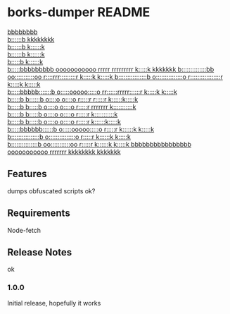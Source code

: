 # borks-dumper README

[
bbbbbbbb                                                                                   
b::::::b                                                                kkkkkkkk           
b::::::b                                                                k::::::k           
b::::::b                                                                k::::::k           
 b:::::b                                                                k::::::k           
 b:::::bbbbbbbbb            ooooooooooo        rrrrr   rrrrrrrrr         k:::::k    kkkkkkk
 b::::::::::::::bb        oo:::::::::::oo      r::::rrr:::::::::r        k:::::k   k:::::k 
 b::::::::::::::::b      o:::::::::::::::o     r:::::::::::::::::r       k:::::k  k:::::k  
 b:::::bbbbb:::::::b     o:::::ooooo:::::o     rr::::::rrrrr::::::r      k:::::k k:::::k   
 b:::::b    b::::::b     o::::o     o::::o      r:::::r     r:::::r      k::::::k:::::k    
 b:::::b     b:::::b     o::::o     o::::o      r:::::r     rrrrrrr      k:::::::::::k     
 b:::::b     b:::::b     o::::o     o::::o      r:::::r                  k:::::::::::k     
 b:::::b     b:::::b     o::::o     o::::o      r:::::r                  k::::::k:::::k    
 b:::::bbbbbb::::::b     o:::::ooooo:::::o      r:::::r                 k::::::k k:::::k   
 b::::::::::::::::b      o:::::::::::::::o      r:::::r                 k::::::k  k:::::k  
 b:::::::::::::::b        oo:::::::::::oo       r:::::r                 k::::::k   k:::::k 
 bbbbbbbbbbbbbbbb           ooooooooooo         rrrrrrr                 kkkkkkkk    kkkkkkk
](https://v3rmillion.net/member.php?action=profile&uid=492604)

## Features

dumps obfuscated scripts ok?

## Requirements

Node-fetch

## Release Notes

ok

### 1.0.0

Initial release, hopefully it works